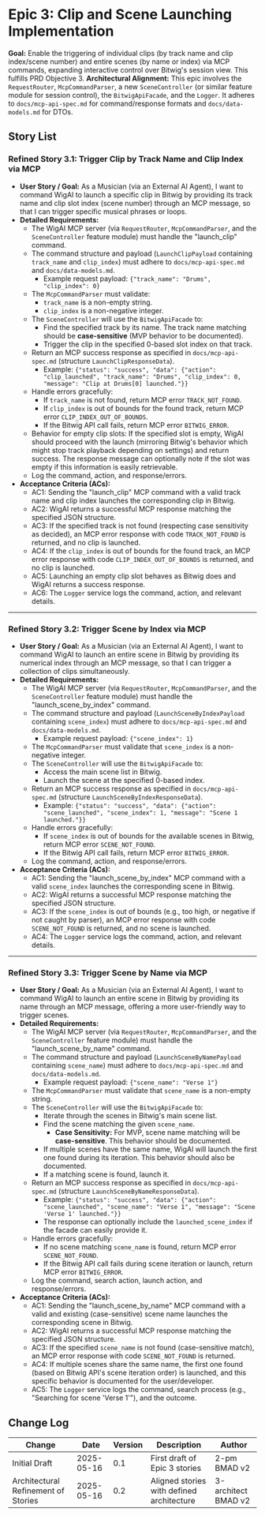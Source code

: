 # Epic 3: Clip and Scene Launching Implementation

**Goal:** Enable the triggering of individual clips (by track name and clip index/scene number) and entire scenes (by name or index) via MCP commands, expanding interactive control over Bitwig's session view. This fulfills PRD Objective 3.
**Architectural Alignment:** This epic involves the `RequestRouter`, `McpCommandParser`, a new `SceneController` (or similar feature module for session control), the `BitwigApiFacade`, and the `Logger`. It adheres to `docs/mcp-api-spec.md` for command/response formats and `docs/data-models.md` for DTOs.

## Story List

### Refined Story 3.1: Trigger Clip by Track Name and Clip Index via MCP
* **User Story / Goal:** As a Musician (via an External AI Agent), I want to command WigAI to launch a specific clip in Bitwig by providing its track name and clip slot index (scene number) through an MCP message, so that I can trigger specific musical phrases or loops.
* **Detailed Requirements:**
    * The WigAI MCP server (via `RequestRouter`, `McpCommandParser`, and the `SceneController` feature module) must handle the "launch_clip" command.
    * The command structure and payload (`LaunchClipPayload` containing `track_name` and `clip_index`) must adhere to `docs/mcp-api-spec.md` and `docs/data-models.md`.
        * Example request payload: `{"track_name": "Drums", "clip_index": 0}`
    * The `McpCommandParser` must validate:
        * `track_name` is a non-empty string.
        * `clip_index` is a non-negative integer.
    * The `SceneController` will use the `BitwigApiFacade` to:
        * Find the specified track by its name. The track name matching should be **case-sensitive** (MVP behavior to be documented).
        * Trigger the clip in the specified 0-based slot index on that track.
    * Return an MCP success response as specified in `docs/mcp-api-spec.md` (structure `LaunchClipResponseData`).
        * Example: `{"status": "success", "data": {"action": "clip_launched", "track_name": "Drums", "clip_index": 0, "message": "Clip at Drums[0] launched."}}`
    * Handle errors gracefully:
        * If `track_name` is not found, return MCP error `TRACK_NOT_FOUND`.
        * If `clip_index` is out of bounds for the found track, return MCP error `CLIP_INDEX_OUT_OF_BOUNDS`.
        * If the Bitwig API call fails, return MCP error `BITWIG_ERROR`.
    * Behavior for empty clip slots: If the specified slot is empty, WigAI should proceed with the launch (mirroring Bitwig's behavior which might stop track playback depending on settings) and return success. The response message can optionally note if the slot was empty if this information is easily retrievable.
    * Log the command, action, and response/errors.
* **Acceptance Criteria (ACs):**
    * AC1: Sending the "launch_clip" MCP command with a valid track name and clip index launches the corresponding clip in Bitwig.
    * AC2: WigAI returns a successful MCP response matching the specified JSON structure.
    * AC3: If the specified track is not found (respecting case sensitivity as decided), an MCP error response with code `TRACK_NOT_FOUND` is returned, and no clip is launched.
    * AC4: If the `clip_index` is out of bounds for the found track, an MCP error response with code `CLIP_INDEX_OUT_OF_BOUNDS` is returned, and no clip is launched.
    * AC5: Launching an empty clip slot behaves as Bitwig does and WigAI returns a success response.
    * AC6: The `Logger` service logs the command, action, and relevant details.

---

### Refined Story 3.2: Trigger Scene by Index via MCP
* **User Story / Goal:** As a Musician (via an External AI Agent), I want to command WigAI to launch an entire scene in Bitwig by providing its numerical index through an MCP message, so that I can trigger a collection of clips simultaneously.
* **Detailed Requirements:**
    * The WigAI MCP server (via `RequestRouter`, `McpCommandParser`, and the `SceneController` feature module) must handle the "launch_scene_by_index" command.
    * The command structure and payload (`LaunchSceneByIndexPayload` containing `scene_index`) must adhere to `docs/mcp-api-spec.md` and `docs/data-models.md`.
        * Example request payload: `{"scene_index": 1}`
    * The `McpCommandParser` must validate that `scene_index` is a non-negative integer.
    * The `SceneController` will use the `BitwigApiFacade` to:
        * Access the main scene list in Bitwig.
        * Launch the scene at the specified 0-based index.
    * Return an MCP success response as specified in `docs/mcp-api-spec.md` (structure `LaunchSceneByIndexResponseData`).
        * Example: `{"status": "success", "data": {"action": "scene_launched", "scene_index": 1, "message": "Scene 1 launched."}}`
    * Handle errors gracefully:
        * If `scene_index` is out of bounds for the available scenes in Bitwig, return MCP error `SCENE_NOT_FOUND`.
        * If the Bitwig API call fails, return MCP error `BITWIG_ERROR`.
    * Log the command, action, and response/errors.
* **Acceptance Criteria (ACs):**
    * AC1: Sending the "launch_scene_by_index" MCP command with a valid `scene_index` launches the corresponding scene in Bitwig.
    * AC2: WigAI returns a successful MCP response matching the specified JSON structure.
    * AC3: If the `scene_index` is out of bounds (e.g., too high, or negative if not caught by parser), an MCP error response with code `SCENE_NOT_FOUND` is returned, and no scene is launched.
    * AC4: The `Logger` service logs the command, action, and relevant details.

---

### Refined Story 3.3: Trigger Scene by Name via MCP
* **User Story / Goal:** As a Musician (via an External AI Agent), I want to command WigAI to launch an entire scene in Bitwig by providing its name through an MCP message, offering a more user-friendly way to trigger scenes.
* **Detailed Requirements:**
    * The WigAI MCP server (via `RequestRouter`, `McpCommandParser`, and the `SceneController` feature module) must handle the "launch_scene_by_name" command.
    * The command structure and payload (`LaunchSceneByNamePayload` containing `scene_name`) must adhere to `docs/mcp-api-spec.md` and `docs/data-models.md`.
        * Example request payload: `{"scene_name": "Verse 1"}`
    * The `McpCommandParser` must validate that `scene_name` is a non-empty string.
    * The `SceneController` will use the `BitwigApiFacade` to:
        * Iterate through the scenes in Bitwig's main scene list.
        * Find the scene matching the given `scene_name`.
            * **Case Sensitivity:** For MVP, scene name matching will be **case-sensitive**. This behavior should be documented.
        * If multiple scenes have the same name, WigAI will launch the first one found during its iteration. This behavior should also be documented.
        * If a matching scene is found, launch it.
    * Return an MCP success response as specified in `docs/mcp-api-spec.md` (structure `LaunchSceneByNameResponseData`).
        * Example: `{"status": "success", "data": {"action": "scene_launched", "scene_name": "Verse 1", "message": "Scene 'Verse 1' launched."}}`
        * The response can optionally include the `launched_scene_index` if the facade can easily provide it.
    * Handle errors gracefully:
        * If no scene matching `scene_name` is found, return MCP error `SCENE_NOT_FOUND`.
        * If the Bitwig API call fails during scene iteration or launch, return MCP error `BITWIG_ERROR`.
    * Log the command, search action, launch action, and response/errors.
* **Acceptance Criteria (ACs):**
    * AC1: Sending the "launch_scene_by_name" MCP command with a valid and existing (case-sensitive) scene name launches the corresponding scene in Bitwig.
    * AC2: WigAI returns a successful MCP response matching the specified JSON structure.
    * AC3: If the specified `scene_name` is not found (case-sensitive match), an MCP error response with code `SCENE_NOT_FOUND` is returned.
    * AC4: If multiple scenes share the same name, the first one found (based on Bitwig API's scene iteration order) is launched, and this specific behavior is documented for the user/developer.
    * AC5: The `Logger` service logs the command, search process (e.g., "Searching for scene 'Verse 1'"), and the outcome.

## Change Log

| Change                                | Date       | Version | Description                             | Author              |
| ------------------------------------- | ---------- | ------- | --------------------------------------- | ------------------- |
| Initial Draft                         | 2025-05-16 | 0.1     | First draft of Epic 3 stories           | 2-pm BMAD v2        |
| Architectural Refinement of Stories   | 2025-05-16 | 0.2     | Aligned stories with defined architecture | 3-architect BMAD v2 |
